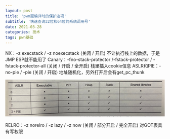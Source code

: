 ```yaml
---
layout: post
title: 'pwn题编译时的保护选项'
subtitle: '快速查询32位和64位的系统调用号'
date: 2021-03-28
categories: 技术
tags: pwn基础
---
```


NX：-z execstack / -z noexecstack (关闭 / 开启)    不让执行栈上的数据，于是JMP ESP就不能用了
Canary：-fno-stack-protector /-fstack-protector / -fstack-protector-all (关闭 / 开启 / 全开启)  栈里插入cookie信息
ASLR和PIE：-no-pie / -pie (关闭 / 开启)   地址随机化，另外打开后会有get_pc_thunk

![1](/picture/pwn基础/2021-03-28-pwn题编译时的保护选项/1.png)

RELRO：-z norelro / -z lazy / -z now (关闭 / 部分开启 / 完全开启)  对GOT表具有写权限
